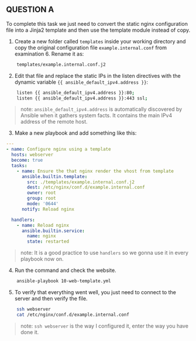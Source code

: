 ## QUESTION A
To complete this task we just need to convert the static nginx configuration file into a Jinja2 template and then use the template module instead of copy.

1. Create a new folder called `templates` inside your working directory and copy the original configuration file `example.internal.conf` from examination 6.
Rename it as:

```bash
    templates/example.internal.conf.j2
```
2. Edit that file and replace the static IPs in the listen directives with the dynamic variable `{{ ansible_default_ipv4.address }}`:

```bash
    listen {{ ansible_default_ipv4.address }}:80;
    listen {{ ansible_default_ipv4.address }}:443 ssl;
```
> note: `ansible_default_ipv4.address` is automatically discovered by Ansible when it gathers system facts. It contains the main IPv4 address of the remote host.

3. Make a new playbook and add something like this:

```yml
---
- name: Configure nginx using a template
  hosts: webserver
  become: true
  tasks:
    - name: Ensure the that nginx render the vhost from template
      ansible.builtin.template:
        src: ./templates/example.internal.conf.j2
        dest: /etc/nginx/conf.d/example.internal.conf
        owner: root
        group: root
        mode: '0644'
      notify: Reload nginx

  handlers:
    - name: Reload nginx
      ansible.builtin.service:
        name: nginx
        state: restarted
```
> note: It is a good practice to use `handlers` so we gonna use it in every playbook now on.

4. Run the command and check the website.
```bash
    ansible-playbook 10-web-template.yml
```

5. To verify that everything went well, you just need to connect to the server and then verify the file.
```bash
    ssh webserver
    cat /etc/nginx/conf.d/example.internal.conf
```
> note: `ssh webserver` is the way I configured it, enter the way you have done it.